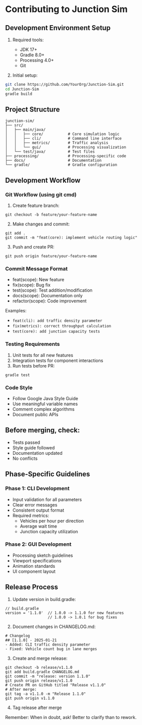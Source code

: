 # Contributing to Junction Sim

## Development Environment Setup
1. Required tools:
   - JDK 17+
   - Gradle 8.0+
   - Processing 4.0+
   - Git

2. Initial setup:
```bash
git clone https://github.com/YourOrg/Junction-Sim.git
cd Junction-Sim
gradle build
```

## Project Structure
```
junction-sim/
├── src/
│   ├── main/java/
│   │   ├── core/           # Core simulation logic
│   │   ├── cli/            # Command line interface
│   │   ├── metrics/        # Traffic analysis
│   │   └── gui/            # Processing visualization
│   └── test/java/          # Test files
├── processing/             # Processing-specific code
├── docs/                   # Documentation
└── gradle/                 # Gradle configuration
```

## Development Workflow

### Git Workflow (using git cmd)
1. Create feature branch:
```
git checkout -b feature/your-feature-name
```

2. Make changes and commit:
```
git add .
git commit -m "feat(core): implement vehicle routing logic"
```

3. Push and create PR:
```
git push origin feature/your-feature-name
```

### Commit Message Format
- feat(scope): New feature
- fix(scope): Bug fix
- test(scope): Test addition/modification
- docs(scope): Documentation only
- refactor(scope): Code improvement

Examples:
- `feat(cli): add traffic density parameter`
- `fix(metrics): correct throughput calculation`
- `test(core): add junction capacity tests`

### Testing Requirements
1. Unit tests for all new features
2. Integration tests for component interactions
3. Run tests before PR:
```
gradle test
```

### Code Style
- Follow Google Java Style Guide
- Use meaningful variable names
- Comment complex algorithms
- Document public APIs

## Before merging, check:
- Tests passed
- Style guide followed
- Documentation updated
- No conflicts

## Phase-Specific Guidelines

### Phase 1: CLI Development
- Input validation for all parameters
- Clear error messages
- Consistent output format
- Required metrics:
  - Vehicles per hour per direction
  - Average wait time
  - Junction capacity utilization

### Phase 2: GUI Development
- Processing sketch guidelines
- Viewport specifications
- Animation standards
- UI component layout

## Release Process
1. Update version in build.gradle:
```
// build.gradle
version = '1.1.0'  // 1.0.0 -> 1.1.0 for new features
                   // 1.0.0 -> 1.0.1 for bug fixes
```

2. Document changes in CHANGELOG.md:
```
# Changelog
## [1.1.0] - 2025-01-21
- Added: CLI traffic density parameter
- Fixed: Vehicle count bug in lane merges
```

3. Create and merge release:
```
git checkout -b release/v1.1.0
git add build.gradle CHANGELOG.md
git commit -m "release: version 1.1.0"
git push origin release/v1.1.0
# Create PR on GitHub titled "Release v1.1.0"
# After merge:
git tag -a v1.1.0 -m "Release 1.1.0"
git push origin v1.1.0
```
4. Tag release after merge

Remember: When in doubt, ask! Better to clarify than to rework.
